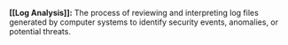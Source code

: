 **[[Log Analysis]]:** The process of reviewing and interpreting log files generated by computer systems to identify security events, anomalies, or potential threats.